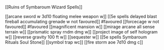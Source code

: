 [[Ruins of Symbaroum Wizard Spells]]

[[arcane sword w 3d10 floating melee weapon w]]
[[5e spells delayed blast fireball accumulating grenade w not favoured]] #favoured 
[[forcecage w not favoured]] #favoured 
[[magnificent mansion w]]
[[mirage arcane all sense terrain w]]
[[prismatic spray rndm dmg w]]
[[project image of self hologram w]]
[[reverse gravity 100 ft w]]
[[sequester w]]
[[5e spells Symbaroum Rituals Soul Stone]]
[[symbol trap wc]]
[[fire storm aoe 7d10 dmg c]]